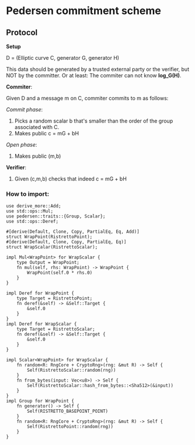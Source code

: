# Pedersen commitment scheme

## Protocol

**Setup**

D = (Elliptic curve C, generator G, generator H)

This data should be generated by a trusted external party or the verifier, but NOT by
the committer. Or at least: The commiter can not know **log_G(H)**.

**Commiter**: 

Given D and a message m on C, commiter commits to m as follows:

*Commit phase*:
1. Picks a random scalar b that's smaller than the order of the group associated with C.
2. Makes public c = mG + bH

*Open phase*:
1. Makes public (m,b)

**Verifier**:

1. Given (c,m,b) checks that indeed c = mG + bH

### How to import:

```
use derive_more::Add;
use std::ops::Mul;
use pedersen::traits::{Group, Scalar};
use std::ops::Deref;

#[derive(Default, Clone, Copy, PartialEq, Eq, Add)]
struct WrapPoint(RistrettoPoint);
#[derive(Default, Clone, Copy, PartialEq, Eq)]
struct WrapScalar(RistrettoScalar);

impl Mul<WrapPoint> for WrapScalar {
    type Output = WrapPoint;
    fn mul(self, rhs: WrapPoint) -> WrapPoint {
        WrapPoint(self.0 * rhs.0)
    }
}

impl Deref for WrapPoint {
    type Target = RistrettoPoint;
    fn deref(&self) -> &Self::Target {
        &self.0
    }
}
impl Deref for WrapScalar {
    type Target = RistrettoScalar;
    fn deref(&self) -> &Self::Target {
        &self.0
    }
}

impl Scalar<WrapPoint> for WrapScalar {
    fn random<R: RngCore + CryptoRng>(rng: &mut R) -> Self {
        Self(RistrettoScalar::random(rng))
    }
    fn from_bytes(input: Vec<u8>) -> Self {
        Self(RistrettoScalar::hash_from_bytes::<Sha512>(&input))
    }
}
impl Group for WrapPoint {
    fn generator() -> Self {
        Self(RISTRETTO_BASEPOINT_POINT)
    }
    fn random<R: RngCore + CryptoRng>(rng: &mut R) -> Self {
        Self(RistrettoPoint::random(rng))
    }
}
```
